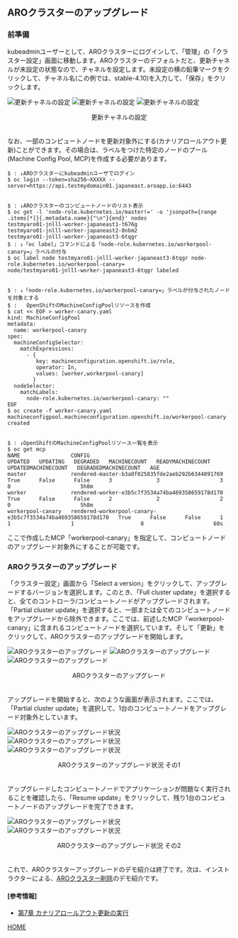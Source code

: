 ## AROクラスターのアップグレード

### 前準備

kubeadminユーザーとして、AROクラスターにログインして、「管理」の「クラスター設定」画面に移動します。AROクラスターのデフォルトだと、更新チャネルが未設定の状態なので、チャネルを設定します。未設定の横の鉛筆マークをクリックして、チャネル名(この例では、stable-4.10)を入力して、「保存」をクリックします。

![更新チャネルの設定](./images/channel-config1.png)
![更新チャネルの設定](./images/channel-config2.png)
![更新チャネルの設定](./images/channel-config3.png)
<div style="text-align: center;">更新チャネルの設定</div>　　

なお、一部のコンピュートノードを更新対象外にする(カナリアロールアウト更新)ことができます。その場合は、ラベルをつけた特定のノードのプール(Machine Config Pool, MCP)を作成する必要があります。

```
$ : ↓AROクラスターにkubeadminユーザでログイン
$ oc login --token=sha256~XXXXX --server=https://api.testmydomain01.japaneast.aroapp.io:6443


$ : ↓AROクラスターのコンピュートノードのリスト表示
$ oc get -l 'node-role.kubernetes.io/master!=' -o 'jsonpath={range .items[*]}{.metadata.name}{"\n"}{end}' nodes
testmyaro01-jnlll-worker-japaneast1-t676g
testmyaro01-jnlll-worker-japaneast2-8nbm2
testmyaro01-jnlll-worker-japaneast3-6tqgr
$ : ↓「oc label」コマンドによる「node-role.kubernetes.io/workerpool-canary=」ラベルの付与
$ oc label node testmyaro01-jnlll-worker-japaneast3-6tqgr node-role.kubernetes.io/workerpool-canary=
node/testmyaro01-jnlll-worker-japaneast3-6tqgr labeled


$ : ↓「node-role.kubernetes.io/workerpool-canary=」ラベルが付与されたノードを対象とする
$ :   OpenShiftのMachineConfigPoolリソースを作成
$ cat << EOF > worker-canary.yaml
kind: MachineConfigPool
metadata:
  name: workerpool-canary
spec:
  machineConfigSelector:
    matchExpressions:
      - {
         key: machineconfiguration.openshift.io/role,
         operator: In,
         values: [worker,workerpool-canary]
        }
  nodeSelector:
    matchLabels:
      node-role.kubernetes.io/workerpool-canary: ""
EOF
$ oc create -f worker-canary.yaml
machineconfigpool.machineconfiguration.openshift.io/workerpool-canary created


$ : ↓OpenShiftのMachineConfigPoolリソース一覧を表示
$ oc get mcp
NAME                CONFIG                                                        UPDATED   UPDATING   DEGRADED   MACHINECOUNT   READYMACHINECOUNT   UPDATEDMACHINECOUNT   DEGRADEDMACHINECOUNT   AGE
master              rendered-master-b3a0f025835fde2aeb292b6344891769              True      False      False      3              3                   3                     0                      5h8m
worker              rendered-worker-e3b5c7f3534a74ba469358659178d170              True      False      False      2              2                   2                     0                      5h8m
workerpool-canary   rendered-workerpool-canary-e3b5c7f3534a74ba469358659178d170   True      False      False      1              1                   1                     0                      60s
```

ここで作成したMCP「workerpool-canary」を指定して、コンピュートノードのアップグレード対象外にすることが可能です。


### AROクラスターのアップグレード

「クラスター設定」画面から「Select a version」をクリックして、アップグレードするバージョンを選択します。このとき、「Full cluster update」を選択すると、全てのコントローラ/コンピュートノードがアップグレードされます。「Partial cluster update」を選択すると、一部または全てのコンピュートノードをアップグレードから除外できます。ここでは、前述したMCP「workerpool-canary」に含まれるコンピュートノードを選択しています。そして「更新」をクリックして、AROクラスターのアップグレードを開始します。


![AROクラスターのアップグレード](./images/channel-config3.png)
![AROクラスターのアップグレード](./images/aro-upgrade-select1.png)
![AROクラスターのアップグレード](./images/aro-upgrade-select2.png)
<div style="text-align: center;">AROクラスターのアップグレード</div>　　


アップグレードを開始すると、次のような画面が表示されます。ここでは、「Partial cluster update」を選択して、1台のコンピュートノードをアップグレード対象外としています。

![AROクラスターのアップグレード状況](./images/aro-upgrade-status1.png)
![AROクラスターのアップグレード状況](./images/aro-upgrade-status2.png)
![AROクラスターのアップグレード状況](./images/aro-upgrade-status3.png)
<div style="text-align: center;">AROクラスターのアップグレード状況 その1</div>　　


アップグレードしたコンピュートノードでアプリケーションが問題なく実行されることを確認したら、「Resume update」をクリックして、残り1台のコンピュートノードのアップグレードを完了できます。


![AROクラスターのアップグレード状況](./images/aro-upgrade-status4.png)
![AROクラスターのアップグレード状況](./images/aro-upgrade-status5.png)
<div style="text-align: center;">AROクラスターのアップグレード状況 その2</div>　


これで、AROクラスターアップグレードのデモ紹介は終了です。次は、インストラクターによる、[AROクラスター削除](../aro-delete)のデモ紹介です。


#### \[参考情報\]

- [第7章 カナリアロールアウト更新の実行](https://access.redhat.com/documentation/ja-jp/openshift_container_platform/4.10/html/updating_clusters/update-using-custom-machine-config-pools)


[HOME](../../README.md)
